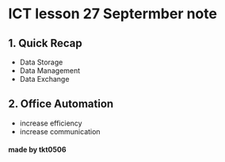 # ICT lesson 27 Septermber note # 

## 1. Quick Recap ## 
- Data Storage
- Data Management 
- Data Exchange 


## 2. Office Automation ## 
- increase efficiency 
- increase communication

#### made by tkt0506 ####